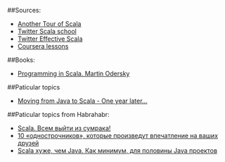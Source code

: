##Sources:

* [Another Tour of Scala](http://naildrivin5.com/scalatour/)
* [Twitter Scala school](http://twitter.github.io/scala_school/)
* [Twitter Effective Scala](http://twitter.github.io/effectivescala/)
* [Coursera lessons](https://class.coursera.org/progfun-005)

##Books:

* [Programming in Scala. Martin Odersky](http://goo.gl/WKUTk9)

##Paticular topics

* [Moving from Java to Scala - One year later...](http://java.dzone.com/articles/moving-java-scala-one-year)

##Paticular topics from Habrahabr:

* [Scala. Всем выйти из сумрака!](http://habrahabr.ru/post/209850/)
* [10 «однострочников», которые произведут впечатление на ваших друзей](http://habrahabr.ru/post/120665/)
* [Scala хуже, чем Java. Как минимум, для половины Java проектов](http://habrahabr.ru/post/134897/)